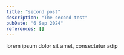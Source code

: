```yaml
---
title: "second post"
description: "The second test"
pubDate: "6 Sep 2024"
references: []
---
```


lorem ipsum dolor sit amet, consectetur adip
